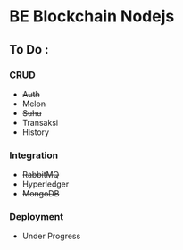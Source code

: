# BE Blockchain Nodejs

## To Do :

### CRUD

- ~~Auth~~
- ~~Melon~~
- ~~Suhu~~
- Transaksi
- History

### Integration

- ~~RabbitMQ~~
- Hyperledger
- ~~MongoDB~~

### Deployment

- Under Progress
